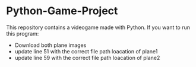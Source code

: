 # Python-Game-Project

This repository contains a videogame made with Python. 
If you want to run this program:
  - Download both plane images
  - update line 51 with the correct file path loacation of plane1
  - update line 59 with the correct file path loacation of plane2
